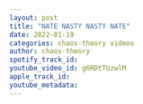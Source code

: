 ```yaml
---
layout: post
title: "NATE NASTY NASTY NATE"
date: 2022-01-19
categories: chaos-theory videos
author: chaos-theory
spotify_track_id: 
youtube_video_id: g6RDtTUzwlM
apple_track_id: 
youtube_metadata: 
---
```


